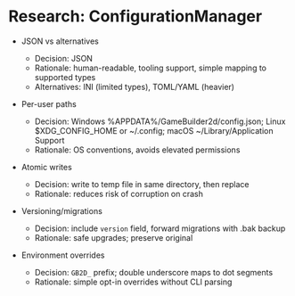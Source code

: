# Research: ConfigurationManager

- JSON vs alternatives
  - Decision: JSON
  - Rationale: human-readable, tooling support, simple mapping to supported types
  - Alternatives: INI (limited types), TOML/YAML (heavier)

- Per-user paths
  - Decision: Windows %APPDATA%/GameBuilder2d/config.json; Linux $XDG_CONFIG_HOME or ~/.config; macOS ~/Library/Application Support
  - Rationale: OS conventions, avoids elevated permissions

- Atomic writes
  - Decision: write to temp file in same directory, then replace
  - Rationale: reduces risk of corruption on crash

- Versioning/migrations
  - Decision: include `version` field, forward migrations with .bak backup
  - Rationale: safe upgrades; preserve original

- Environment overrides
  - Decision: `GB2D_` prefix; double underscore maps to dot segments
  - Rationale: simple opt-in overrides without CLI parsing

